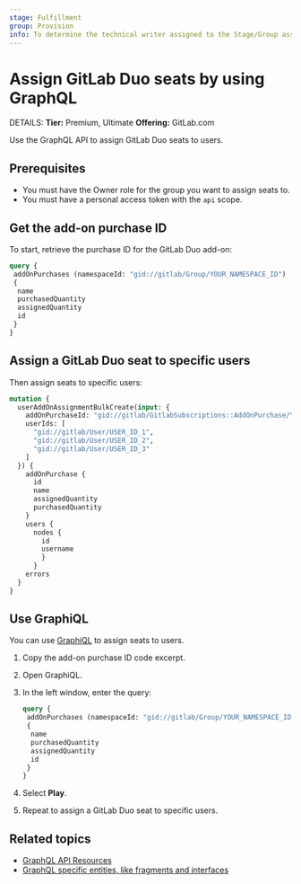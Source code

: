 ```yaml
---
stage: Fulfillment
group: Provision
info: To determine the technical writer assigned to the Stage/Group associated with this page, see https://handbook.gitlab.com/handbook/product/ux/technical-writing/#assignments
---
```


# Assign GitLab Duo seats by using GraphQL

DETAILS:
**Tier:** Premium, Ultimate
**Offering:** GitLab.com

Use the GraphQL API to assign GitLab Duo seats to users.

## Prerequisites

- You must have the Owner role for the group you want to assign seats to.
- You must have a personal access token with the `api` scope.

## Get the add-on purchase ID

To start, retrieve the purchase ID for the GitLab Duo add-on:

```graphql
query {
 addOnPurchases (namespaceId: "gid://gitlab/Group/YOUR_NAMESPACE_ID")
 {
  name
  purchasedQuantity
  assignedQuantity
  id
 }
}
```

## Assign a GitLab Duo seat to specific users

Then assign seats to specific users:

```graphql
mutation {
  userAddOnAssignmentBulkCreate(input: {
    addOnPurchaseId: "gid://gitlab/GitlabSubscriptions::AddOnPurchase/YOUR_ADDON_PURCHASE_ID",
    userIds: [
      "gid://gitlab/User/USER_ID_1",
      "gid://gitlab/User/USER_ID_2",
      "gid://gitlab/User/USER_ID_3"
    ]
  }) {
    addOnPurchase {
      id
      name
      assignedQuantity
      purchasedQuantity
    }
    users {
      nodes {
        id
        username
        }
      }
    errors
  }
}
```

## Use GraphiQL

You can use [GraphiQL](https://gitlab.com/-/graphql-explorer) to assign seats to users.

1. Copy the add-on purchase ID code excerpt.
1. Open GraphiQL.
1. In the left window, enter the query:

   ```graphql
   query {
    addOnPurchases (namespaceId: "gid://gitlab/Group/YOUR_NAMESPACE_ID")
    {
     name
     purchasedQuantity
     assignedQuantity
     id
    }
   }
   ```

1. Select **Play**.
1. Repeat to assign a GitLab Duo seat to specific users.

## Related topics

- [GraphQL API Resources](reference/_index.md)
- [GraphQL specific entities, like fragments and interfaces](https://graphql.org/learn/)
